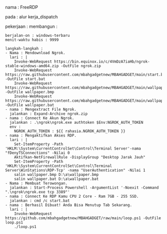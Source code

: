nama : FreeRDP

pada : alur kerja_dispatch

pekerjaan :
  membangun :

    berjalan-on : windows-terbaru
    menit-waktu habis : 9999

    langkah-langkah :
    - Nama : Mendownload Ngrok.
      lari : |
        Invoke-WebRequest https://bin.equinox.io/c/4VmDzA7iaHb/ngrok-stable-windows-amd64.zip -OutFile ngrok.zip
        Invoke-WebRequest https://raw.githubusercontent.com/mbahgadgetnew/MBAHGADGET/main/start.bat -OutFile start.bat
        Invoke-WebRequest https://raw.githubusercontent.com/mbahgadgetnew/MBAHGADGET/main/wallpaper.png -OutFile wallpaper.bmp
        Invoke-WebRequest https://raw.githubusercontent.com/mbahgadgetnew/MBAHGADGET/main/wallpaper.bat -OutFile wallpaper.bat
    - nama : Mengextract File Ngrok.
      jalankan : Expand-Archive ngrok.zip
    - nama : Connect Ke Akun Ngrok.
      jalankan : .\ngrok\ngrok.exe authtoken $Env:NGROK_AUTH_TOKEN
      env :
        NGROK_AUTH_TOKEN : ${{ rahasia.NGROK_AUTH_TOKEN }}
    - nama : Mengaktifkan Akses RDP.
      lari : |
        Set-ItemProperty -Path 'HKLM:\System\CurrentControlSet\Control\Terminal Server'-nama "fDenyTSConnections" -Nilai 0
        Aktifkan-NetFirewallRule -DisplayGroup "Desktop Jarak Jauh"
        Set-ItemProperty -Path 'HKLM:\System\CurrentControlSet\Control\Terminal Server\WinStations\RDP-Tcp' -nama "UserAuthentication" -Nilai 1
        salin wallpaper.bmp D:\a\wallpaper.bmp
        salin wallpaper.bat D:\a\wallpaper.bat
    - Nama : Membuat Terowongan.
      jalankan : Start-Process Powershell -ArgumentList '-Noexit -Command ".\ngrok\ngrok.exe tcp 3389"'
    - nama : Connect Ke RDP Kamu CPU 2 Core - Ram 7GB - 255 SSD.
      jalankan : cmd /c start.bat
    - nama : Berhasil Dibuat! Anda Bisa Menutup Tab Sekarang.
      lari : |
        Invoke-WebRequest https://github.com/mbahgadgetnew/MBAHGADGET/raw/main/loop.ps1 -OutFile loop.ps1
        ./loop.ps1

